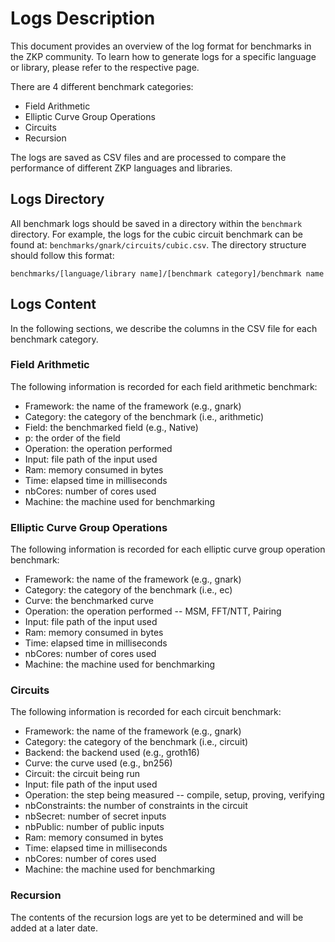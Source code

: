 # Logs Description

This document provides an overview of the log format for benchmarks in the ZKP community. To learn how to generate logs for a specific language or library, please refer to the respective page.

There are 4 different benchmark categories:

* Field Arithmetic
* Elliptic Curve Group Operations
* Circuits
* Recursion

The logs are saved as CSV files and are processed to compare the performance of different ZKP languages and libraries.

## Logs Directory

All benchmark logs should be saved in a directory within the `benchmark` directory.
For example, the logs for the cubic circuit benchmark can be found at: `benchmarks/gnark/circuits/cubic.csv`.
The directory structure should follow this format:

```
benchmarks/[language/library name]/[benchmark category]/benchmark name
```

## Logs Content

In the following sections, we describe the columns in the CSV file for each benchmark category.

### Field Arithmetic

The following information is recorded for each field arithmetic benchmark:

* Framework: the name of the framework (e.g., gnark)
* Category: the category of the benchmark (i.e., arithmetic)
* Field: the benchmarked field (e.g., Native)
* p: the order of the field
* Operation: the operation performed
* Input: file path of the input used 
* Ram: memory consumed in bytes
* Time: elapsed time in milliseconds
* nbCores: number of cores used
* Machine: the machine used for benchmarking

### Elliptic Curve Group Operations

The following information is recorded for each elliptic curve group operation benchmark:

* Framework: the name of the framework (e.g., gnark)
* Category: the category of the benchmark (i.e., ec)
* Curve: the benchmarked curve
* Operation: the operation performed -- MSM, FFT/NTT, Pairing
* Input: file path of the input used 
* Ram: memory consumed in bytes
* Time: elapsed time in milliseconds
* nbCores: number of cores used
* Machine: the machine used for benchmarking

### Circuits

The following information is recorded for each circuit benchmark:

* Framework: the name of the framework (e.g., gnark)
* Category: the category of the benchmark (i.e., circuit)
* Backend: the backend used (e.g., groth16)
* Curve: the curve used (e.g., bn256)
* Circuit: the circuit being run
* Input: file path of the input used 
* Operation: the step being measured -- compile, setup, proving, verifying 
* nbConstraints: the number of constraints in the circuit
* nbSecret: number of secret inputs
* nbPublic: number of public inputs
* Ram: memory consumed in bytes
* Time: elapsed time in milliseconds
* nbCores: number of cores used
* Machine: the machine used for benchmarking

### Recursion

The contents of the recursion logs are yet to be determined and will be added at a later date.
